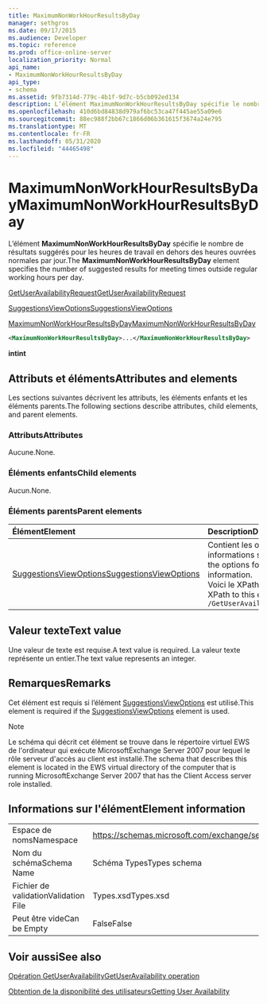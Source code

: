 ```yaml
---
title: MaximumNonWorkHourResultsByDay
manager: sethgros
ms.date: 09/17/2015
ms.audience: Developer
ms.topic: reference
ms.prod: office-online-server
localization_priority: Normal
api_name:
- MaximumNonWorkHourResultsByDay
api_type:
- schema
ms.assetid: 9fb7314d-779c-4b1f-9d7c-b5cb092ed134
description: L’élément MaximumNonWorkHourResultsByDay spécifie le nombre de résultats suggérés pour les heures de travail en dehors des heures ouvrées normales par jour.
ms.openlocfilehash: 410d6bd84838d979af6bc53ca47f445ae55a09e6
ms.sourcegitcommit: 88ec988f2bb67c1866d06b361615f3674a24e795
ms.translationtype: MT
ms.contentlocale: fr-FR
ms.lasthandoff: 05/31/2020
ms.locfileid: "44465498"
---
```

# <a name="maximumnonworkhourresultsbyday"></a><span data-ttu-id="9d627-103">MaximumNonWorkHourResultsByDay</span><span class="sxs-lookup"><span data-stu-id="9d627-103">MaximumNonWorkHourResultsByDay</span></span>

<span data-ttu-id="9d627-104">L’élément **MaximumNonWorkHourResultsByDay** spécifie le nombre de résultats suggérés pour les heures de travail en dehors des heures ouvrées normales par jour.</span><span class="sxs-lookup"><span data-stu-id="9d627-104">The **MaximumNonWorkHourResultsByDay** element specifies the number of suggested results for meeting times outside regular working hours per day.</span></span> 
  
[<span data-ttu-id="9d627-105">GetUserAvailabilityRequest</span><span class="sxs-lookup"><span data-stu-id="9d627-105">GetUserAvailabilityRequest</span></span>](getuseravailabilityrequest.md)
  
[<span data-ttu-id="9d627-106">SuggestionsViewOptions</span><span class="sxs-lookup"><span data-stu-id="9d627-106">SuggestionsViewOptions</span></span>](suggestionsviewoptions.md)
  
[<span data-ttu-id="9d627-107">MaximumNonWorkHourResultsByDay</span><span class="sxs-lookup"><span data-stu-id="9d627-107">MaximumNonWorkHourResultsByDay</span></span>](maximumnonworkhourresultsbyday.md)
  
```xml
<MaximumNonWorkHourResultsByDay>...</MaximumNonWorkHourResultsByDay>
```

 <span data-ttu-id="9d627-108">**int**</span><span class="sxs-lookup"><span data-stu-id="9d627-108">**int**</span></span>
## <a name="attributes-and-elements"></a><span data-ttu-id="9d627-109">Attributs et éléments</span><span class="sxs-lookup"><span data-stu-id="9d627-109">Attributes and elements</span></span>

<span data-ttu-id="9d627-110">Les sections suivantes décrivent les attributs, les éléments enfants et les éléments parents.</span><span class="sxs-lookup"><span data-stu-id="9d627-110">The following sections describe attributes, child elements, and parent elements.</span></span>
  
### <a name="attributes"></a><span data-ttu-id="9d627-111">Attributs</span><span class="sxs-lookup"><span data-stu-id="9d627-111">Attributes</span></span>

<span data-ttu-id="9d627-112">Aucune.</span><span class="sxs-lookup"><span data-stu-id="9d627-112">None.</span></span>
  
### <a name="child-elements"></a><span data-ttu-id="9d627-113">Éléments enfants</span><span class="sxs-lookup"><span data-stu-id="9d627-113">Child elements</span></span>

<span data-ttu-id="9d627-114">Aucun.</span><span class="sxs-lookup"><span data-stu-id="9d627-114">None.</span></span>
  
### <a name="parent-elements"></a><span data-ttu-id="9d627-115">Éléments parents</span><span class="sxs-lookup"><span data-stu-id="9d627-115">Parent elements</span></span>

|<span data-ttu-id="9d627-116">**Élément**</span><span class="sxs-lookup"><span data-stu-id="9d627-116">**Element**</span></span>|<span data-ttu-id="9d627-117">**Description**</span><span class="sxs-lookup"><span data-stu-id="9d627-117">**Description**</span></span>|
|:-----|:-----|
|[<span data-ttu-id="9d627-118">SuggestionsViewOptions</span><span class="sxs-lookup"><span data-stu-id="9d627-118">SuggestionsViewOptions</span></span>](suggestionsviewoptions.md) <br/> |<span data-ttu-id="9d627-119">Contient les options permettant d’obtenir des informations sur les suggestions de réunion.</span><span class="sxs-lookup"><span data-stu-id="9d627-119">Contains the options for obtaining meeting suggestion information.</span></span>  <br/> <span data-ttu-id="9d627-120">Voici le XPath de cet élément :</span><span class="sxs-lookup"><span data-stu-id="9d627-120">The following is the XPath to this element:</span></span>  <br/>  `/GetUserAvailabilityRequest/SuggestionViewOptions` <br/> |
   
## <a name="text-value"></a><span data-ttu-id="9d627-121">Valeur texte</span><span class="sxs-lookup"><span data-stu-id="9d627-121">Text value</span></span>

<span data-ttu-id="9d627-122">Une valeur de texte est requise.</span><span class="sxs-lookup"><span data-stu-id="9d627-122">A text value is required.</span></span> <span data-ttu-id="9d627-123">La valeur texte représente un entier.</span><span class="sxs-lookup"><span data-stu-id="9d627-123">The text value represents an integer.</span></span>
  
## <a name="remarks"></a><span data-ttu-id="9d627-124">Remarques</span><span class="sxs-lookup"><span data-stu-id="9d627-124">Remarks</span></span>

<span data-ttu-id="9d627-125">Cet élément est requis si l’élément [SuggestionsViewOptions](suggestionsviewoptions.md) est utilisé.</span><span class="sxs-lookup"><span data-stu-id="9d627-125">This element is required if the [SuggestionsViewOptions](suggestionsviewoptions.md) element is used.</span></span> 
  
> [!NOTE]
> <span data-ttu-id="9d627-126">Le schéma qui décrit cet élément se trouve dans le répertoire virtuel EWS de l'ordinateur qui exécute MicrosoftExchange Server 2007 pour lequel le rôle serveur d'accès au client est installé.</span><span class="sxs-lookup"><span data-stu-id="9d627-126">The schema that describes this element is located in the EWS virtual directory of the computer that is running MicrosoftExchange Server 2007 that has the Client Access server role installed.</span></span> 
  
## <a name="element-information"></a><span data-ttu-id="9d627-127">Informations sur l'élément</span><span class="sxs-lookup"><span data-stu-id="9d627-127">Element information</span></span>

|||
|:-----|:-----|
|<span data-ttu-id="9d627-128">Espace de noms</span><span class="sxs-lookup"><span data-stu-id="9d627-128">Namespace</span></span>  <br/> |https://schemas.microsoft.com/exchange/services/2006/types  <br/> |
|<span data-ttu-id="9d627-129">Nom du schéma</span><span class="sxs-lookup"><span data-stu-id="9d627-129">Schema Name</span></span>  <br/> |<span data-ttu-id="9d627-130">Schéma Types</span><span class="sxs-lookup"><span data-stu-id="9d627-130">Types schema</span></span>  <br/> |
|<span data-ttu-id="9d627-131">Fichier de validation</span><span class="sxs-lookup"><span data-stu-id="9d627-131">Validation File</span></span>  <br/> |<span data-ttu-id="9d627-132">Types.xsd</span><span class="sxs-lookup"><span data-stu-id="9d627-132">Types.xsd</span></span>  <br/> |
|<span data-ttu-id="9d627-133">Peut être vide</span><span class="sxs-lookup"><span data-stu-id="9d627-133">Can be Empty</span></span>  <br/> |<span data-ttu-id="9d627-134">False</span><span class="sxs-lookup"><span data-stu-id="9d627-134">False</span></span>  <br/> |
   
## <a name="see-also"></a><span data-ttu-id="9d627-135">Voir aussi</span><span class="sxs-lookup"><span data-stu-id="9d627-135">See also</span></span>



[<span data-ttu-id="9d627-136">Opération GetUserAvailability</span><span class="sxs-lookup"><span data-stu-id="9d627-136">GetUserAvailability operation</span></span>](getuseravailability-operation.md)


[<span data-ttu-id="9d627-137">Obtention de la disponibilité des utilisateurs</span><span class="sxs-lookup"><span data-stu-id="9d627-137">Getting User Availability</span></span>](https://msdn.microsoft.com/library/d4133fcb-9b0f-4e6b-aadf-a389da83516a%28Office.15%29.aspx)

